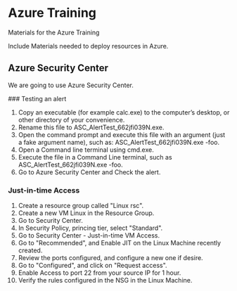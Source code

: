 # Azure Training

Materials for the Azure Training

Include Materials needed to deploy resources in Azure.


## Azure Security Center

We are going to use Azure Security Center.

### Testing an alert
1. Copy an executable (for example calc.exe) to the computer’s desktop, or other directory of your convenience.
2. Rename this file to ASC_AlertTest_662jfi039N.exe.
3. Open the command prompt and execute this file with an argument (just a fake argument name), such as: ASC_AlertTest_662jfi039N.exe -foo.
4. Open a Command line terminal using cmd.exe.
5. Execute the file in a Command Line terminal, such as ASC_AlertTest_662jfi039N.exe -foo.
6. Go to Azure Security Center and Check the alert.

### Just-in-time Access
1. Create a resource group called "Linux rsc".
2. Create a new VM Linux in the Resource Group.
3. Go to Security Center.
4. In Security Policy, princing tier, select "Standard".
5. Go to Security Center - Just-in-time VM Access.
6. Go to "Recommended", and Enable JIT on the Linux Machine recently created.
7. Review the ports configured, and configure a new one if desire.
8. Go to "Configured", and click on "Request access".
9. Enable Access to port 22 from your source IP for 1 hour.
10. Verify the rules configured in the NSG in the Linux Machine. 